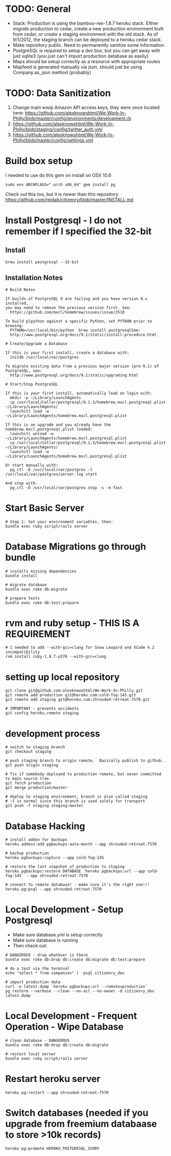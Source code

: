 # TODO: General
- Stack: Production is using the bamboo-ree-1.8.7 heroku stack.  Either migrate production to cedar, create a new production environment built from cedar, or create a staging environment with the old stack.  As of 9/1/2012, the staging branch can be deployed to a heroku cedar stack.
- Make repository public.  Need to permanently sanitize some information.
- PostgreSQL is required to setup a dev box, but you can get away with just sqlite3 (you just can't import production database as easily)
- Maps should be setup correctly as a resource with appropriate routes
- Mapfeed is generated manually via json, should just be using Company.as_json method (probably)

# TODO: Data Sanitization
1. Change main wwip Amazon API access keys, they were once located here:
   https://github.com/alexknowshtml/We-Work-In-Philly/blob/master/config/environments/development.rb
2. https://github.com/alexknowshtml/We-Work-In-Philly/blob/staging/config/twitter_auth.yml
3. https://github.com/alexknowshtml/We-Work-In-Philly/blob/master/config/settings.yml

# Build box setup
I needed to use do this gem on install on OSX 10.6
```
sudo env ARCHFLAGS="-arch x86_64" gem install pg
```

Check out this too, but it is newer than this repository
https://github.com/reidab/citizenry/blob/master/INSTALL.md

# Install Postgresql - I do not remember if I specified the 32-bit

## Install
```
brew install postgresql --32-bit
```

## Installation Notes
```
# Build Notes

If builds of PostgreSQL 9 are failing and you have version 8.x installed,
you may need to remove the previous version first. See:
  https://github.com/mxcl/homebrew/issues/issue/2510

To build plpython against a specific Python, set PYTHON prior to brewing:
  PYTHON=/usr/local/bin/python  brew install postgresqlSee:
  http://www.postgresql.org/docs/9.1/static/install-procedure.html

# Create/Upgrade a Database

If this is your first install, create a database with:
  initdb /usr/local/var/postgres

To migrate existing data from a previous major version (pre-9.1) of PostgreSQL, see:
  http://www.postgresql.org/docs/9.1/static/upgrading.html

# Start/Stop PostgreSQL

If this is your first install, automatically load on login with:
  mkdir -p ~/Library/LaunchAgents
  cp /usr/local/Cellar/postgresql/9.1.3/homebrew.mxcl.postgresql.plist ~/Library/LaunchAgents/
  launchctl load -w ~/Library/LaunchAgents/homebrew.mxcl.postgresql.plist

If this is an upgrade and you already have the homebrew.mxcl.postgresql.plist loaded:
  launchctl unload -w ~/Library/LaunchAgents/homebrew.mxcl.postgresql.plist
  cp /usr/local/Cellar/postgresql/9.1.3/homebrew.mxcl.postgresql.plist ~/Library/LaunchAgents/
  launchctl load -w ~/Library/LaunchAgents/homebrew.mxcl.postgresql.plist

Or start manually with:
  pg_ctl -D /usr/local/var/postgres -l /usr/local/var/postgres/server.log start

And stop with:
  pg_ctl -D /usr/local/var/postgres stop -s -m fast
```

# Start Basic Server
```
# Step 1: Set your environment variables, then:
bundle exec ruby script/rails server
```

# Database Migrations go through bundle
```
# installs missing dependencies
bundle install

# migrate database
bundle exec rake db:migrate 

# prepare tests
bundle exec rake db:test:prepare
```

# rvm and ruby setup - THIS IS A REQUIREMENT
```
# I needed to add --with-gcc=clang for Snow Leopard and XCode 4.2 incompatibility
rvm install ruby-1.8.7-p370 --with-gcc=clang
```

# setting up local repository
```
git clone git@github.com:alexknowshtml/We-Work-In-Philly.git
git remote add production git@heroku.com:cold-fog-145.git
git remote add staging git@heroku.com:shrouded-retreat-7570.git

# IMPORTANT - prevents accidents
git config heroku.remote staging                                                                                                              
```

# development process
```
# switch to staging branch
git checkout staging

# push staging branch to origin remote.  Basically publish to github.
git push origin staging

# fix if somebody deployed to production remote, but never committed to main source tree
git fetch production
git merge production/master

# deploy to staging environment, branch is also called staging 
# -f is normal since this branch is used solely for transport
git push -f staging staging:master
```

# Database Hacking
```
# install addon for backups
heroku addons:add pgbackups:auto-month --app shrouded-retreat-7570

# backup production
heroku pgbackups:capture --app cold-fog-145

# restore the last snapshot of production to staging
heroku pgbackups:restore DATABASE `heroku pgbackups:url --app cold-fog-145` --app shrouded-retreat-7570

# connect to remote database! - make sure it's the right one!!!
heroku pg:psql --app shrouded-retreat-7570
```


# Local Development - Setup Postgresql
- Make sure database.yml is setup correctly
- Make sure database is running
- Then check out:

```
# DANGEROUS - drop whatever is there
bundle exec rake db:drop db:create db:migrate db:test:prepare

# do a test via the terminal
echo "select * from companies" |  psql citizenry_dev

# import production data
curl -o latest.dump `heroku pgbackups:url --remote=production`
pg_restore --verbose --clean --no-acl --no-owner -d citizenry_dev latest.dump
```

# Local Development - Frequent Operation - Wipe Database
```
# clean database - DANGEROUS
bundle exec rake db:drop db:create db:migrate

# restart local server
bundle exec ruby script/rails server
```

# Restart heroku server
```
heroku pg:restart --app shrouded-retreat-7570
```

# Switch databases (needed if you upgrade from freemium databaase to store >10k records)
```
heroku pg:promote HEROKU_POSTGRESQL_IVORY
```
